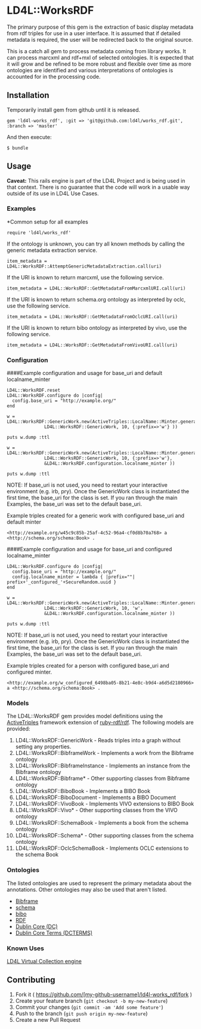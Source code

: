 # LD4L::WorksRDF

The primary purpose of this gem is the extraction of basic display metadata from rdf triples for use
in a user interface.  It is assumed that if detailed metadata is required, the user will be redirected 
back to the original source.

This is a catch all gem to process metadata coming from library works.  It can process marcxml and rdf+mxl 
of selected ontologies.  It is expected that it will grow and be refined to be more robust and flexible 
over time as more ontologies are identified and various interpretations of ontologies is accounted for in
the processing code.

## Installation


Temporarily install gem from github until it is released.

```
gem 'ld4l-works_rdf', :git => 'git@github.com:ld4l/works_rdf.git', :branch => 'master'
```

<!-- Add this line to your application's Gemfile: -->
<!--
```
gem 'ld4l-works_rdf'
```
-->

And then execute:

    $ bundle
<!--
Or install it yourself as:

    $ gem install ld4l-works_rdf
-->

## Usage

**Caveat:** This rails engine is part of the LD4L Project and is being used in that context.  There is no guarantee 
that the code will work in a usable way outside of its use in LD4L Use Cases.


### Examples

*Common setup for all examples
```
require 'ld4l/works_rdf'
```

If the ontology is unknown, you can try all known methods by calling the generic metadata extraction service.
```
item_metadata = LD4L::WorksRDF::AttemptGenericMetadataExtraction.call(uri)
```

If the URI is known to return marcxml, use the following service.
```
item_metadata = LD4L::WorksRDF::GetMetadataFromMarcxmlURI.call(uri)
```

If the URI is known to return schema.org ontology as interpreted by oclc, use the following service.
```
item_metadata = LD4L::WorksRDF::GetMetadataFromOclcURI.call(uri)
```

If the URI is known to return bibo ontology as interpreted by vivo, use the following service.
```
item_metadata = LD4L::WorksRDF::GetMetadataFromVivoURI.call(uri)
```

### Configuration

####Example configuration and usage for base_uri and default localname_minter
```
LD4L::WorksRDF.reset
LD4L::WorksRDF.configure do |config|
  config.base_uri = "http://example.org/"
end

w = LD4L::WorksRDF::GenericWork.new(ActiveTriples::LocalName::Minter.generate_local_name(
              LD4L::WorksRDF::GenericWork, 10, {:prefix=>'w'} ))

puts w.dump :ttl

w = LD4L::WorksRDF::GenericWork.new(ActiveTriples::LocalName::Minter.generate_local_name(
              LD4L::WorksRDF::GenericWork, 10, {:prefix=>'w'},
              &LD4L::WorksRDF.configuration.localname_minter ))

puts w.dump :ttl
```
NOTE: If base_uri is not used, you need to restart your interactive environment (e.g. irb, pry).  Once the 
  GenericWork class is instantiated the first time, the base_uri for the class is set.  If you ran
  through the main Examples, the base_uri was set to the default base_uri.


Example triples created for a generic work with configured base_uri and default minter
```
<http://example.org/w45c9c85b-25af-4c52-96a4-cf0d8b70a768> a <http://schema.org/schema:Book> .
```

####Example configuration and usage for base_uri and configured localname_minter
```
LD4L::WorksRDF.configure do |config|
  config.base_uri = "http://example.org/"
  config.localname_minter = lambda { |prefix=""| prefix+'_configured_'+SecureRandom.uuid }
end

w = LD4L::WorksRDF::GenericWork.new(ActiveTriples::LocalName::Minter.generate_local_name(
              LD4L::WorksRDF::GenericWork, 10, 'w',
              &LD4L::WorksRDF.configuration.localname_minter ))

puts w.dump :ttl
```
NOTE: If base_uri is not used, you need to restart your interactive environment (e.g. irb, pry).  Once the 
  GenericWork class is instantiated the first time, the base_uri for the class is set.  If you ran
  through the main Examples, the base_uri was set to the default base_uri.


Example triples created for a person with configured base_uri and configured minter.
```
<http://example.org/w_configured_6498ba05-8b21-4e8c-b9d4-a6d5d2180966> a <http://schema.org/schema:Book> .
```

### Models

The LD4L::WorksRDF gem provides model definitions using the 
[ActiveTriples](https://github.com/ActiveTriples/ActiveTriples) framework extension of 
[ruby-rdf/rdf](https://github.com/ruby-rdf/rdf).  The following models are provided:

1. LD4L::WorksRDF::GenericWork - Reads triples into a graph without setting any properties.
1. LD4L::WorksRDF::BibframeWork - Implements a work from the Bibframe ontology
1. LD4L::WorksRDF::BibframeInstance - Implements an instance from the Bibframe ontology
1. LD4L::WorksRDF::Bibframe* - Other supporting classes from Bibframe ontology
1. LD4L::WorksRDF::BiboBook - Implements a BIBO Book
1. LD4L::WorksRDF::BiboDocument - Implements a BIBO Document
1. LD4L::WorksRDF::VivoBook - Implements VIVO extensions to BIBO Book
1. LD4L::WorksRDF::Vivo* - Other supporting classes from the VIVO ontology
1. LD4L::WorksRDF::SchemaBook - Implements a book from the schema ontology
1. LD4L::WorksRDF::Schema* - Other supporting classes from the schema ontology
1. LD4L::WorksRDF::OclcSchemaBook - Implements OCLC extensions to the schema Book

### Ontologies

The listed ontologies are used to represent the primary metadata about the annotations.
Other ontologies may also be used that aren't listed.
 
* [Bibframe](http://www.loc.gov/bibframe/)
* [schema](schema.org)
* [bibo](http://bibliontology.com/bibo/bibo.php#)
* [RDF](http://www.w3.org/TR/rdf-syntax-grammar/)
* [Dublin Core (DC)](http://dublincore.org/documents/dces/)
* [Dublin Core Terms (DCTERMS)](http://dublincore.org/documents/dcmi-terms/)


### Known Uses

[LD4L Virtual Collection engine](https://github.com/ld4l/ld4l_virtual_collection)

## Contributing

1. Fork it ( https://github.com/[my-github-username]/ld4l-works_rdf/fork )
2. Create your feature branch (`git checkout -b my-new-feature`)
3. Commit your changes (`git commit -am 'Add some feature'`)
4. Push to the branch (`git push origin my-new-feature`)
5. Create a new Pull Request
